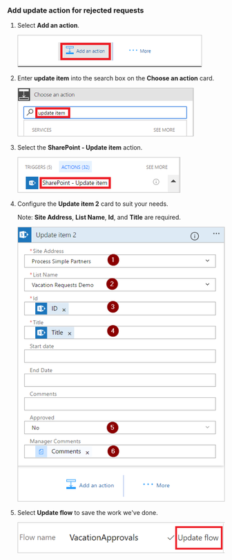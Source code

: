 ### Add update action for rejected requests

1. Select **Add an action**.

     ![add action](./media/modern-approvals/add-update-item-action.png)

1. Enter **update item** into the search box on the **Choose an action** card.

     ![search for update action](./media/modern-approvals/search-update-item-rejected.png)

1. Select the **SharePoint - Update item** action.

     ![select update item](./media/modern-approvals/select-update-item-no.png)

1. Configure the **Update item 2** card to suit your needs.

     Note: **Site Address**, **List Name**, **Id**, and **Title** are required.

     ![update item card](./media/modern-approvals/configure-update-item-no.png)

1. Select **Update flow** to save the work we've done.

     ![select update action](./media/modern-approvals/update.png)